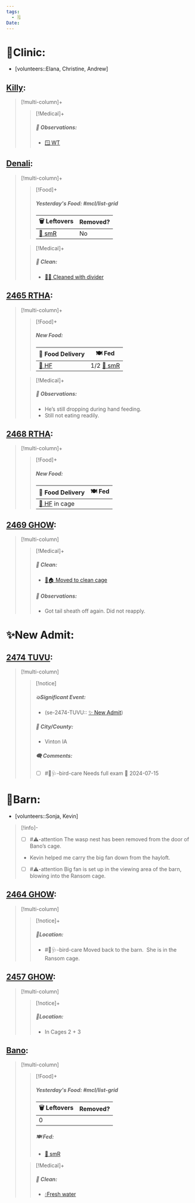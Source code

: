 ```yaml
---
tags:
  - 🗒️
Date: 
---
```


# 🏥Clinic:
- [volunteers::Elana, Christine, Andrew]

## [Killy](../RARE%20Birds/Ed%20Birds/Killy.md):
> [!multi-column]+
>
>> [!Medical]+
>> ##### 🔭 Observations:
>> - [🪟 WT](../Admin/Codes/Window%20time.md)

## [Denali](../RARE%20Birds/Ed%20Birds/Denali.md):
> [!multi-column]+
>
>> [!Food]+
>> ##### Yesterday's Food: #mcl/list-grid
>> |🗑️ Leftovers| Removed?
>> |---|---|
>>|[🐀 smR](../Admin/Codes/Food/Small%20Rat.md)|No
>>
>
>> [!Medical]+
>>##### 🫧 Clean:
>> - [🧼➗ Cleaned with divider](../Admin/Codes/Cleaned%20with%20divider.md)
>>

## [2465 RTHA](../RARE%20Birds/2465%20RTHA.md):
> [!multi-column]+
>
>> [!Food]+
>> ##### New Food:
>> |🚚 Food Delivery| 🍽️ Fed|
>> |---|---|
>>|[🫱 HF](../Admin/Codes/Handfed.md)|1/2 [🐀 smR](../Admin/Codes/Food/Small%20Rat.md)
>
>> [!Medical]+
>> ##### 🔭 Observations:
>> - He’s still dropping during hand feeding.
>> - Still not eating readily. 

## [2468 RTHA](../RARE%20Birds/2468%20RTHA.md):
> [!multi-column]+
>
>> [!Food]+
>> ##### New Food:
>> |🚚 Food Delivery| 🍽️ Fed|
>> |---|---|
>>|[🫱 HF](../Admin/Codes/Handfed.md) in cage|
>

## [2469 GHOW](../RARE%20Birds/2469%20GHOW.md):
> [!multi-column]
>
>> [!Medical]+
>>##### 🫧 Clean:
>>- [🧼🏠 Moved to clean cage](../Admin/Codes/Moved%20to%20clean%20cage.md)
>>
>> ##### 🔭 Observations:
>> - Got tail sheath off again. Did not reapply.

# ✨New Admit:

## [2474 TUVU](../RARE%20Birds/2474%20TUVU.md):
> [!multi-column]
>
>> [!notice]
>> ##### 💥Significant Event:
>> - (se-2474-TUVU:: [✨ New Admit](../Admin/Codes/New%20Admit.md))
>>
>> ##### 🌆 City/County:
>> - Vinton IA
>>
>>##### 🗨️ Comments:
>>- [ ] #🦅🩺-bird-care Needs full exam 📅 2024-07-15

# 🏡Barn:
- [volunteers::Sonja, Kevin]

> [!info]-
> - [ ] #⚠️-attention The wasp nest has been removed from the door of Bano’s cage.
> - Kevin helped me carry the big fan down from the hayloft.
> - [ ] #⚠️-attention Big fan is set up in the viewing area of the barn, blowing into the Ransom cage.

## [2464 GHOW](../RARE%20Birds/2464%20GHOW.md):
> [!multi-column]
>
>> [!notice]+
>> ##### 📍Location:
>>- #🦅🩺-bird-care Moved back to the barn.  She is in the Ransom cage.
>>

## [2457 GHOW](../RARE%20Birds/2457%20GHOW.md):
> [!multi-column]
>
>> [!notice]+
>> ##### 📍Location:
>>- In Cages 2 + 3
>>

## [Bano](../RARE%20Birds/Ed%20Birds/Bano.md):
> [!multi-column]
>
>> [!Food]+
>> ##### Yesterday's Food: #mcl/list-grid
>> |🗑️ Leftovers| Removed?
>> |---|---|
>>|0|
>>
>> ##### 🍽️ Fed:
>> - [🐀 smR](../Admin/Codes/Food/Small%20Rat.md)
>
>> [!Medical]+
>>##### 🫧 Clean:
>>- [💧Fresh water](../Admin/Codes/Fresh%20water.md)
>>

